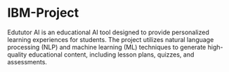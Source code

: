 # IBM-Project
Edututor AI is an educational AI tool designed to provide personalized learning experiences for students. The project utilizes natural language processing (NLP) and machine learning (ML) techniques to generate high-quality educational content, including lesson plans, quizzes, and assessments.
